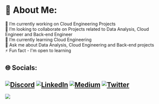 # 💫 About Me:
🔭 I’m currently working on Cloud Engineering Projects<br>👯 I’m looking to collaborate on Projects related to Data Analysis, Cloud Engineer and Back-end Engineer<br>🌱 I’m currently learning Cloud Engineering<br>💬 Ask me about Data Analysis, Cloud Engineering and Back-end projects<br>⚡ Fun fact - I'm open to learning 


## 🌐 Socials:
[![Discord](https://img.shields.io/badge/Discord-%237289DA.svg?logo=discord&logoColor=white)](https://discord.gg/https://discord.com/channels/1063834860973731900/1063834861539950729) [![LinkedIn](https://img.shields.io/badge/LinkedIn-%230077B5.svg?logo=linkedin&logoColor=white)](https://linkedin.com/in/https://www.linkedin.com/in/daniel-jude-591b76147/) [![Medium](https://img.shields.io/badge/Medium-12100E?logo=medium&logoColor=white)](https://medium.com/@https://medium.com/@danieljude1992) [![Twitter](https://img.shields.io/badge/Twitter-%231DA1F2.svg?logo=Twitter&logoColor=white)](https://twitter.com/https://twitter.com/judedaniel38) 
---
[![](https://visitcount.itsvg.in/api?id=dajuctech&icon=0&color=0)](https://visitcount.itsvg.in)

<!-- Proudly created with DanisonHaven ( [https://gprm.itsvg.in](https://www.linkedin.com/in/daniel-jude-591b76147/) ) --> 
